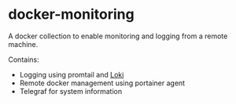 # docker-monitoring
A docker collection to enable monitoring and logging from a remote machine.

Contains:
- Logging using promtail and [Loki](https://grafana.com/docs/loki/latest/)
- Remote docker management using portainer agent
- Telegraf for system information

